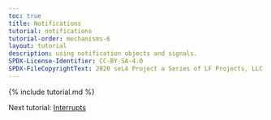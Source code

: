 ```yaml
---
toc: true
title: Notifications
tutorial: notifications
tutorial-order: mechanisms-6
layout: tutorial
description: using notification objects and signals.
SPDX-License-Identifier: CC-BY-SA-4.0
SPDX-FileCopyrightText: 2020 seL4 Project a Series of LF Projects, LLC.
---
```

{% include tutorial.md %}
<script src="{{ base.url | prepend: site.url }}/assets/js/toggle-markdown.js"></script>

Next tutorial: <a href="interrupts">Interrupts</a>
